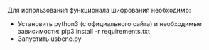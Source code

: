 Для использования функционала шифрования необходимо:
* Установить python3 (с официального сайта) и необходимые зависимости: pip3 install -r requirements.txt
* Запустить usbenc.py